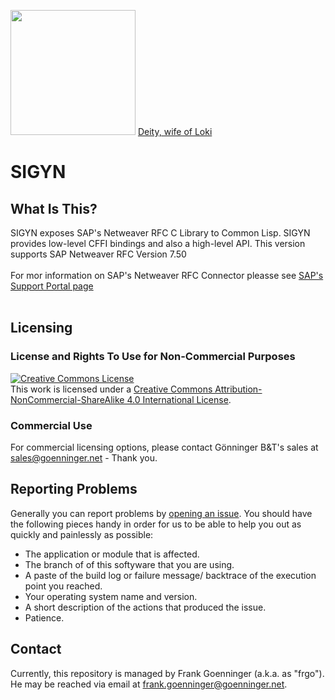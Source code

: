 <img src="https://github.com/goenningerbt/sigyn/raw/main/images/sigyn.png" height="200"/> [Deity, wife of Loki](https://en.wikipedia.org/wiki/Sigyn)

# SIGYN

## What Is This?
SIGYN exposes SAP's Netweaver RFC C Library to Common Lisp. SIGYN provides low-level CFFI bindings and also a high-level API. This version supports SAP Netweaver RFC Version 7.50<br><br>
For mor information on SAP's Netweaver RFC Connector pleasse see [SAP's Support Portal page](https://support.sap.com/en/product/connectors/nwrfcsdk.html)<br><br>

## Licensing

### License and Rights To Use for Non-Commercial Purposes
<a rel="license" href="http://creativecommons.org/licenses/by-nc-sa/4.0/"><img alt="Creative Commons License" style="border-width:0" src="https://i.creativecommons.org/l/by-nc-sa/4.0/88x31.png" /></a><br />This work is licensed under a <a rel="license" href="http://creativecommons.org/licenses/by-nc-sa/4.0/">Creative Commons Attribution-NonCommercial-ShareAlike 4.0 International License</a>.

### Commercial Use

For commercial licensing options, please contact Gönninger B&T's sales at [sales@goenninger.net](mailto:sales@goenninger.net) - Thank you.

## Reporting Problems
Generally you can report problems by [opening an issue](https://github.com/goenningerbt/sigyn/issues). You should have the following pieces handy in order for us to be able to help you out as quickly and painlessly as possible:

* The application or module that is affected.
* The branch of of this softyware that you are using.
* A paste of the build log or failure message/ backtrace of the execution point you reached.
* Your operating system name and version.
* A short description of the actions that produced the issue.
* Patience.

## Contact
Currently, this repository is managed by Frank Goenninger (a.k.a. as "frgo"). He may be reached via email at [frank.goenninger@goenninger.net](mailto:frank.goenninger@goenninger.net).
